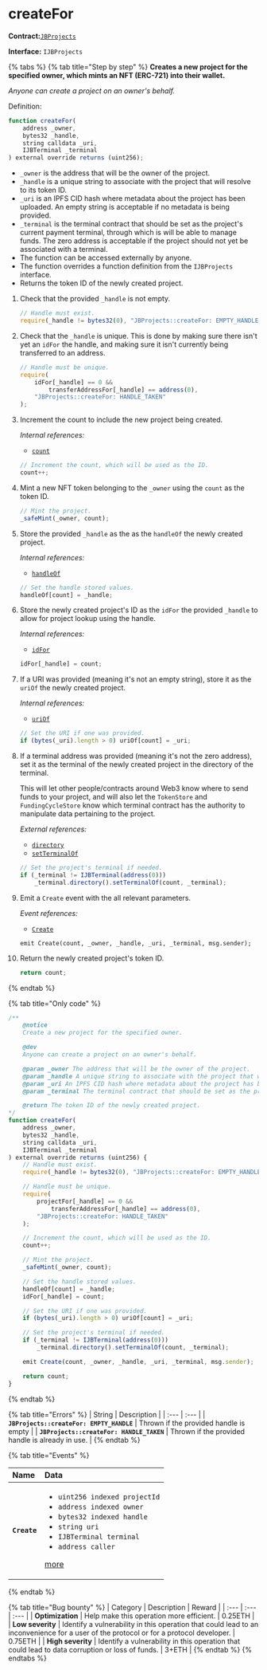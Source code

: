 # createFor

**Contract:**[`JBProjects`](../)

**Interface:** `IJBProjects`

{% tabs %}
{% tab title="Step by step" %}
**Creates a new project for the specified owner, which mints an NFT \(ERC-721\) into their wallet.**

_Anyone can create a project on an owner's behalf._  
  
Definition:

```javascript
function createFor(
    address _owner,
    bytes32 _handle,
    string calldata _uri,
    IJBTerminal _terminal
) external override returns (uint256);
```

* `_owner` is the address that will be the owner of the project.
* `_handle` is a unique string to associate with the project that will resolve to its token ID.
* `_uri` is an IPFS CID hash where metadata about the project has been uploaded. An empty string is acceptable if no metadata is being provided.
* `_terminal` is the terminal contract that should be set as the project's current payment terminal, through which is will be able to manage funds. The zero address is acceptable if the project should not yet be associated with a terminal.
* The function can be accessed externally by anyone. 
* The function overrides a function definition from the `IJBProjects` interface.
* Returns the token ID of the newly created project.

1. Check that the provided `_handle` is not empty.

   ```javascript
   // Handle must exist.
   require(_handle != bytes32(0), "JBProjects::createFor: EMPTY_HANDLE");
   ```

2. Check that the `_handle` is unique. This is done by making sure there isn't yet an `idFor` the handle, and making sure it isn't currently being transferred to an address.

   ```javascript
   // Handle must be unique.
   require(
       idFor[_handle] == 0 &&
           transferAddressFor[_handle] == address(0),
       "JBProjects::createFor: HANDLE_TAKEN"
   );
   ```

3. Increment the count to include the new project being created.   


   _Internal references:_

   * [`count`](../read/count.md)

   ```javascript
   // Increment the count, which will be used as the ID.
   count++;
   ```

4. Mint a new NFT token belonging to the `_owner` using the `count` as the token ID. 

   ```javascript
   // Mint the project.
   _safeMint(_owner, count);
   ```

5. Store the provided `_handle` as the as the `handleOf` the newly created project.  


   _Internal references:_

   * [`handleOf`](../read/handleof.md)

   ```javascript
   // Set the handle stored values.
   handleOf[count] = _handle;
   ```

6. Store the newly created project's ID as the `idFor` the provided `_handle` to allow for project lookup using the handle.  


   _Internal references:_

   * [`idFor`](../read/idfor.md)

   ```javascript
   idFor[_handle] = count;
   ```

7. If a URI was provided \(meaning it's not an empty string\),  store it as the `uriOf` the newly created project.   


   _Internal references:_

   * [`uriOf`](../read/uriof.md)

   ```javascript
   // Set the URI if one was provided.
   if (bytes(_uri).length > 0) uriOf[count] = _uri;
   ```

8. If a terminal address was provided \(meaning it's not the zero address\), set it as the terminal of the newly created project in the directory of the terminal.   


   This will let other people/contracts around Web3 know where to send funds to your project, and will also let the `TokenStore` and `FundingCycleStore` know which terminal contract has the authority to manipulate data pertaining to the project.  


   _External references:_

   * [`directory`](../../jbpaymentterminal/read/directory.md) 
   * [`setTerminalOf`](../../jbdirectory/write/setterminalof.md) 

   ```javascript
   // Set the project's terminal if needed.
   if (_terminal != IJBTerminal(address(0)))
       _terminal.directory().setTerminalOf(count, _terminal);
   ```

9. Emit a `Create` event with the all relevant parameters.   


   _Event references:_

   * [`Create`](../events/create.md) 

   ```
   emit Create(count, _owner, _handle, _uri, _terminal, msg.sender);
   ```

10. Return the newly created project's token ID.

    ```javascript
    return count;
    ```
{% endtab %}

{% tab title="Only code" %}
```javascript
/**
    @notice 
    Create a new project for the specified owner.

    @dev 
    Anyone can create a project on an owner's behalf.

    @param _owner The address that will be the owner of the project.
    @param _handle A unique string to associate with the project that will resolve to its token ID.
    @param _uri An IPFS CID hash where metadata about the project has been uploaded. An empty string is acceptable if no metadata is being provided.
    @param _terminal The terminal contract that should be set as the project's current payment terminal, through which is will be able to manage funds. The zero address is acceptable if the project should not yet be associated with a terminal.

    @return The token ID of the newly created project.
*/
function createFor(
    address _owner,
    bytes32 _handle,
    string calldata _uri,
    IJBTerminal _terminal
) external override returns (uint256) {
    // Handle must exist.
    require(_handle != bytes32(0), "JBProjects::createFor: EMPTY_HANDLE");

    // Handle must be unique.
    require(
        projectFor[_handle] == 0 &&
            transferAddressFor[_handle] == address(0),
        "JBProjects::createFor: HANDLE_TAKEN"
    );

    // Increment the count, which will be used as the ID.
    count++;

    // Mint the project.
    _safeMint(_owner, count);

    // Set the handle stored values.
    handleOf[count] = _handle;
    idFor[_handle] = count;

    // Set the URI if one was provided.
    if (bytes(_uri).length > 0) uriOf[count] = _uri;

    // Set the project's terminal if needed.
    if (_terminal != IJBTerminal(address(0)))
        _terminal.directory().setTerminalOf(count, _terminal);

    emit Create(count, _owner, _handle, _uri, _terminal, msg.sender);

    return count;
}
```
{% endtab %}

{% tab title="Errors" %}
| String | Description |
| :--- | :--- |
| **`JBProjects::createFor: EMPTY_HANDLE`** | Thrown if the provided handle is empty |
| **`JBProjects::createFor: HANDLE_TAKEN`** | Thrown if the provided handle is already in use. |
{% endtab %}

{% tab title="Events" %}
<table>
  <thead>
    <tr>
      <th style="text-align:left">Name</th>
      <th style="text-align:left">Data</th>
    </tr>
  </thead>
  <tbody>
    <tr>
      <td style="text-align:left"><b><code>Create</code></b>
      </td>
      <td style="text-align:left">
        <ul>
          <li><code>uint256 indexed projectId</code> 
          </li>
          <li><code>address indexed owner</code> 
          </li>
          <li><code>bytes32 indexed handle</code>
          </li>
          <li><code>string uri</code> 
          </li>
          <li><code>IJBTerminal terminal</code> 
          </li>
          <li><code>address caller</code>
          </li>
        </ul>
        <p><a href="../events/create.md">more</a>
        </p>
      </td>
    </tr>
  </tbody>
</table>
{% endtab %}

{% tab title="Bug bounty" %}
| Category | Description | Reward |
| :--- | :--- | :--- |
| **Optimization** | Help make this operation more efficient. | 0.25ETH |
| **Low severity** | Identify a vulnerability in this operation that could lead to an inconvenience for a user of the protocol or for a protocol developer. | 0.75ETH |
| **High severity** | Identify a vulnerability in this operation that could lead to data corruption or loss of funds. | 3+ETH |
{% endtab %}
{% endtabs %}





